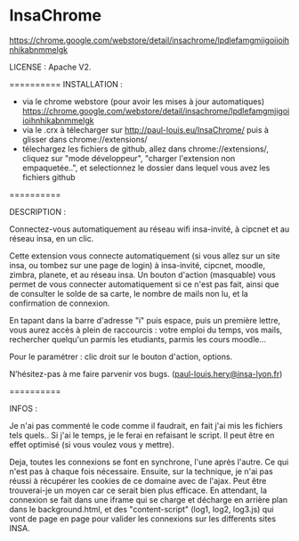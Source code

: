 InsaChrome
==========
https://chrome.google.com/webstore/detail/insachrome/lpdlefamgmjigoiioihnhikabnmmelgk

LICENSE : Apache V2.

==========
INSTALLATION : 
- via le chrome webstore (pour avoir les mises à jour automatiques) https://chrome.google.com/webstore/detail/insachrome/lpdlefamgmjigoiioihnhikabnmmelgk
- via le .crx à télecharger sur http://paul-louis.eu/InsaChrome/ puis à glisser dans chrome://extensions/
- télechargez les fichiers de github, allez dans chrome://extensions/, cliquez sur "mode développeur", "charger l'extension non empaquetée..", et selectionnez le dossier dans lequel vous avez les fichiers github

==========

DESCRIPTION : 

Connectez-vous automatiquement au réseau wifi insa-invité, à cipcnet et au réseau insa, en un clic.

Cette extension vous connecte automatiquement (si vous allez sur un site insa, ou tombez sur une page de login) à insa-invité, cipcnet, moodle, zimbra, planete, et au réseau insa. Un bouton d'action (masquable) vous permet de vous connecter automatiquement si ce n'est pas fait, ainsi que de consulter le solde de sa carte, le nombre de mails non lu, et la confirmation de connexion.

En tapant dans la barre d'adresse "i" puis espace, puis un première lettre, vous aurez accès à plein de raccourcis : votre emploi du temps, vos mails, rechercher quelqu'un parmis les etudiants, parmis les cours moodle...

Pour le paramétrer : clic droit sur le bouton d'action, options.

N’hésitez-pas à me faire parvenir vos bugs. (paul-louis.hery@insa-lyon.fr)

==========

INFOS :

Je n'ai pas commenté le code comme il faudrait, en fait j'ai mis les fichiers tels quels..
Si j'ai le temps, je le ferai en refaisant le script.
Il peut être en effet optimisé (si vous voulez vous y mettre).

Deja, toutes les connexions se font en synchrone, l'une après l'autre. Ce qui n'est pas à chaque fois nécessaire.
Ensuite, sur la technique, je n'ai pas réussi à récupérer les cookies de ce domaine avec de l'ajax. Peut être trouverai-je un moyen car ce serait bien plus efficace.
En attendant, la connexion se fait dans une iframe qui se charge et décharge en arrière plan dans le background.html, et des "content-script" (log1, log2, log3.js) qui vont de page en page pour valider les connexions sur les differents sites INSA.